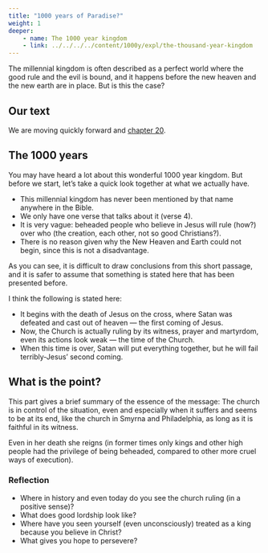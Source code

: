 ```yaml
---
title: "1000 years of Paradise?"
weight: 1
deeper: 
    - name: The 1000 year kingdom
    - link: ../../../../content/1000y/expl/the-thousand-year-kingdom
---
```


The millennial kingdom is often described as a perfect world where the good rule and the evil is bound, and it happens before the new heaven and the new earth are in place. But is this the case?

## Our text

<a name="8752"></a>
We are moving quickly forward and [chapter 20](https://www.bibleserver.com/NIV/Revelation20).

## The 1000 years

<a name="ef5b"></a>
You may have heard a lot about this wonderful 1000 year kingdom. But before we start, let’s take a quick look together at what we actually have.

- This millennial kingdom has never been mentioned by that name anywhere in the Bible.
- We only have one verse that talks about it (verse 4).
- It is very vague: beheaded people who believe in Jesus will rule (how?) over who (the creation, each other, not so good Christians?).
- There is no reason given why the New Heaven and Earth could not begin, since this is not a disadvantage.

As you can see, it is difficult to draw conclusions from this short passage, and it is safer to assume that something is stated here that has been presented before.

I think the following is stated here:

- It begins with the death of Jesus on the cross, where Satan was defeated and cast out of heaven — the first coming of Jesus.
- Now, the Church is actually ruling by its witness, prayer and martyrdom, even its actions look weak — the time of the Church.
- When this time is over, Satan will put everything together, but he will fail terribly-Jesus’ second coming.

## What is the point?

<a name="7aa9"></a>
This part gives a brief summary of the essence of the message: The church is in control of the situation, even and especially when it suffers and seems to be at its end, like the church in Smyrna and Philadelphia, as long as it is faithful in its witness.

Even in her death she reigns (in former times only kings and other high people had the privilege of being beheaded, compared to other more cruel ways of execution).

### Reflection

<a name="ae6c"></a>
- Where in history and even today do you see the church ruling (in a positive sense)?
- What does good lordship look like?
- Where have you seen yourself (even unconsciously) treated as a king because you believe in Christ?
- What gives you hope to persevere?
